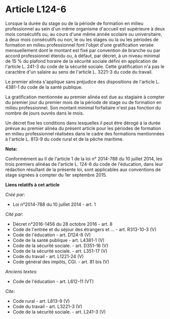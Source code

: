# Article L124-6

Lorsque la durée du stage ou de la période de formation en milieu professionnel au sein d'un même organisme d'accueil est
supérieure à deux mois consécutifs ou, au cours d'une même année scolaire ou universitaire, à deux mois consécutifs ou non,
le ou les stages ou la ou les périodes de formation en milieu professionnel font l'objet d'une gratification versée
mensuellement dont le montant est fixé par convention de branche ou par accord professionnel étendu ou, à défaut, par décret,
à un niveau minimal de 15 % du plafond horaire de la sécurité sociale défini en application de l'article L. 241-3 du code de
la sécurité sociale. Cette gratification n'a pas le caractère d'un salaire au sens de l'article L. 3221-3 du code du
travail. 

Le premier alinéa s'applique sans préjudice des dispositions de l'article L. 4381-1 du code de la santé publique. 

La gratification mentionnée au premier alinéa est due au stagiaire à compter du premier jour du premier mois de la période de
stage ou de formation en milieu professionnel. Son montant minimal forfaitaire n'est pas fonction du nombre de jours ouvrés
dans le mois. 

Un décret fixe les conditions dans lesquelles il peut être dérogé à la durée prévue au premier alinéa du présent article pour
les périodes de formation en milieu professionnel réalisées dans le cadre des formations mentionnées à l'article L. 813-9 du
code rural et de la pêche maritime.

**Nota:**

Conformément au II de l'article 1 de la loi n° 2014-788 du 10 juillet 2014, les trois premiers alinéas de l'article L. 124-6
du code de l'éducation, dans leur rédaction résultant de la présente loi, sont applicables aux conventions de stage signées à
compter du 1er septembre 2015.

**Liens relatifs à cet article**

_Créé par_:

  - Loi n°2014-788 du 10 juillet 2014 - art. 1

_Cité par_:

  - Décret n°2016-1456 du 28 octobre 2016 - art. 8
  - Code de l'entrée et du séjour des étrangers et ... - art. R313-10-3 (V)
  - Code de l'éducation - art. D124-8 (V)
  - Code de la santé publique - art. L4381-1 (V)
  - Code de la sécurité sociale. - art. D351-16 (V)
  - Code de la sécurité sociale. - art. L351-17 (V)
  - Code du travail - art. L1221-24 (V)
  - Code général des impôts, CGI. - art. 81 bis (V)

_Anciens textes_:

  - Code de l'éducation - art. L612-11 (VT)

_Cite_:

  - Code rural - art. L813-9 (V)
  - Code du travail - art. L3221-3 (V)
  - Code de la sécurité sociale. - art. L241-3 (V)
